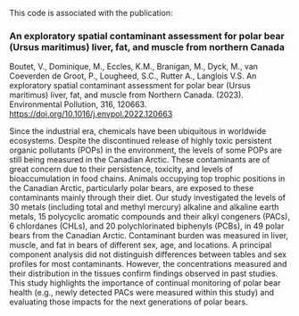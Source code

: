 This code is associated with the publication:

### An exploratory spatial contaminant assessment for polar bear (Ursus maritimus) liver, fat, and muscle from northern Canada

Boutet, V., Dominique, M., Eccles, K.M., Branigan, M., Dyck, M., van Coeverden de Groot, P., Lougheed, S.C., Rutter A., Langlois V.S. An exploratory spatial contaminant assessment for polar bear (Ursus maritimus) liver, fat, and muscle from Northern Canada. (2023). Environmental Pollution, 316, 120663. https://doi.org/10.1016/j.envpol.2022.120663

Since the industrial era, chemicals have been ubiquitous in worldwide ecosystems. Despite the discontinued release of highly toxic persistent organic pollutants (POPs) in the environment, the levels of some POPs are still being measured in the Canadian Arctic. These contaminants are of great concern due to their persistence, toxicity, and levels of bioaccumulation in food chains. Animals occupying top trophic positions in the Canadian Arctic, particularly polar bears, are exposed to these contaminants mainly through their diet. Our study investigated the levels of 30 metals (including total and methyl mercury) alkaline and alkaline earth metals, 15 polycyclic aromatic compounds and their alkyl congeners (PACs), 6 chlordanes (CHLs), and 20 polychlorinated biphenyls (PCBs), in 49 polar bears from the Canadian Arctic. Contaminant burden was measured in liver, muscle, and fat in bears of different sex, age, and locations. A principal component analysis did not distinguish differences between tables and sex profiles for most contaminants. However, the concentrations measured and their distribution in the tissues confirm findings observed in past studies. This study highlights the importance of continual monitoring of polar bear health (e.g., newly detected PACs were measured within this study) and evaluating those impacts for the next generations of polar bears.
